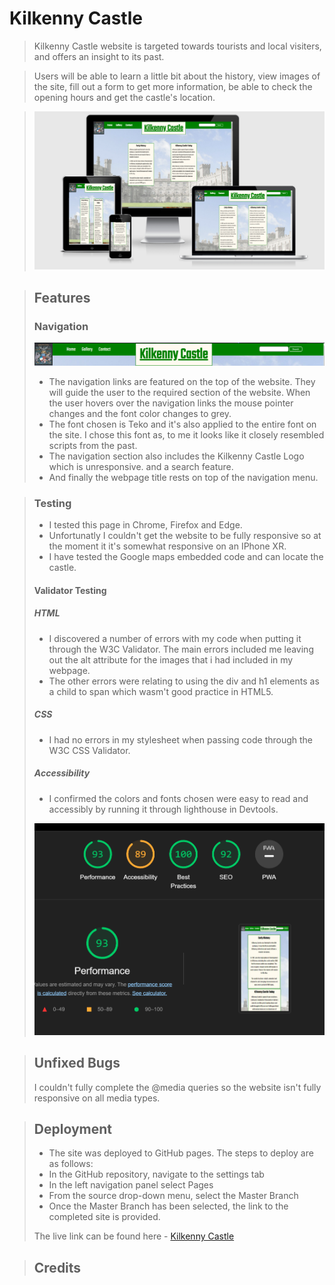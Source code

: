 # Kilkenny Castle

>Kilkenny Castle website is targeted towards tourists and local visiters, and offers an insight to its past.

>Users will be able to learn a little bit about the history, view images of the site, fill out a form to get more information, be able to check the opening hours and get the castle's location.

 >![Alt text](/assets/images/check-response.PNG)

 >## Features
>
 >### Navigation
>![Alt text](/assets/images/nav-menu.PNG)
>- The navigation links are featured on the top of the website. They will guide the user to the required section of the website. When the user hovers over the navigation links the mouse pointer changes and the font color changes to grey. 
>- The font chosen is Teko and it's also applied to the entire font on the site. I chose this font as, to me it looks like it closely resembled scripts from the past.
>- The navigation section also includes the Kilkenny Castle Logo which is unresponsive. and a search feature.
>- And finally the webpage title rests on top of the navigation menu. 

>
 >### Testing
 >- I tested this page in Chrome, Firefox and Edge.
 >- Unfortunatly I couldn't get the website to be fully responsive so at the moment it it's somewhat responsive on an IPhone XR.
 >- I have tested the Google maps embedded code and can locate the castle.
>
>#### Validator Testing
>
>##### HTML 
>- I discovered a number of errors with my code when putting it through the W3C Validator. The main errors included me leaving out the alt attribute for the images that i had included in my webpage.
>- The other errors were relating to using the div and h1 elements as a child to span which wasm't good practice in HTML5.
>
>##### CSS
>- I had no errors in my stylesheet when passing code through the W3C CSS Validator.
>
>##### Accessibility
>- I confirmed the colors and fonts chosen were easy to read and accessibly by running it through lighthouse in Devtools.  
>
>  ![Alt text](/assets/images/lighthouse_report.PNG)
 
 >## Unfixed Bugs
 > I couldn't fully complete the @media queries so the website isn't fully responsive on all media types.

 >## Deployment
>- The site was deployed to GitHub pages. The steps to deploy are as follows:
>- In the GitHub repository, navigate to the settings tab
>- In the left navigation panel select Pages
>- From the source drop-down menu, select the Master Branch
>- Once the Master Branch has been selected, the link to the completed site is provided.
>
> The live link can be found here - [Kilkenny Castle](https://stephenivan93.github.io/Kilkenny-Castle/)

 >## Credits